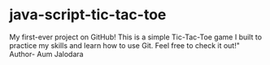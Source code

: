 # java-script-tic-tac-toe
My first-ever project on GitHub! This is a simple Tic-Tac-Toe game I built to practice my skills and learn how to use Git. Feel free to check it out!"
<br>
Author- Aum Jalodara

